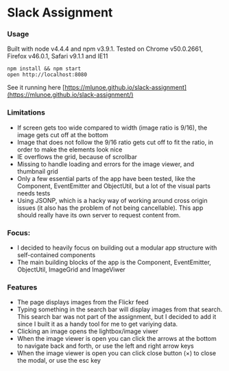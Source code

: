 Slack Assignment
===

### Usage

Built with node v4.4.4 and npm v3.9.1.
Tested on Chrome v50.0.2661,  Firefox v46.0.1, Safari v9.1.1 and IE11

```
npm install && npm start
open http://localhost:8080
```

See it running here [https://mlunoe.github.io/slack-assignment](https://mlunoe.github.io/slack-assignment/)

### Limitations
- If screen gets too wide compared to width (image ratio is 9/16), the image gets cut off at the bottom
- Image that does not follow the 9/16 ratio gets cut off to fit the ratio, in order to make the elements look nice
- IE overflows the grid, because of scrollbar
- Missing to handle loading and errors for the image viewer, and thumbnail grid
- Only a few essential parts of the app have been tested, like the Component, EventEmitter and ObjectUtil, but a lot of the visual parts needs tests
- Using JSONP, which is a hacky way of working around cross origin issues (it also has the problem of not being cancellable). This app should really have its own server to request content from.

### Focus:
- I decided to heavily focus on building out a modular app structure with self-contained components
- The main building blocks of the app is the Component, EventEmitter, ObjectUtil, ImageGrid and ImageViwer

### Features
- The page displays images from the Flickr feed
- Typing something in the search bar will display images from that search. This search bar was not part of the assignment, but I decided to add it since I built it as a handy tool for me to get variying data.
- Clicking an image opens the lightbox/image viwer
- When the image viewer is open you can click the arrows at the bottom to navigate back and forth, or use the left and right arrow keys
- When the image viewer is open you can click close button (×) to close the modal, or use the esc key
